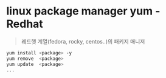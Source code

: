 # linux package manager yum - Redhat

> 레드햇 계열(fedora, rocky, centos..)의 패키지 매니저

```sh
yum install <package> -y
yum remove  <package>
yum update  <package>
...
```
